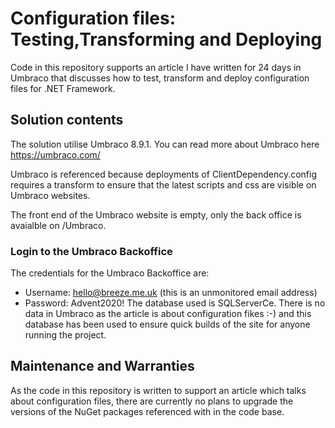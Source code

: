 # Configuration files: Testing,Transforming and Deploying
Code in this repository supports an article I have written for 24 days in Umbraco that discusses how to test, transform and deploy configuration files for .NET Framework.

## Solution contents
The solution utilise Umbraco 8.9.1.  You can read more about Umbraco here https://umbraco.com/

Umbraco is referenced because deployments of ClientDependency.config requires a transform to ensure that the latest scripts and css are visible on Umbraco websites.

The front end of the Umbraco website is empty, only the back office is avaialble on /Umbraco.

### Login to the Umbraco Backoffice
The credentials for the Umbraco Backoffice are:
- Username: hello@breeze.me.uk (this is an unmonitored email address)
- Password: Advent2020!
The database used is SQLServerCe.  There is no data in Umbraco as the article is about configuration fikes :-) and this database has been used to ensure quick builds of the site for anyone running the project.

## Maintenance and Warranties
As the code in this repository is written to support an article which talks about configuration files, there are currently no plans to upgrade the versions of the NuGet packages referenced with in the code base.
